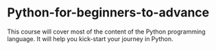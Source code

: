 # Python-for-beginners-to-advance
This course will cover most of the content of the Python programming language. It will help you kick-start your journey in Python.
